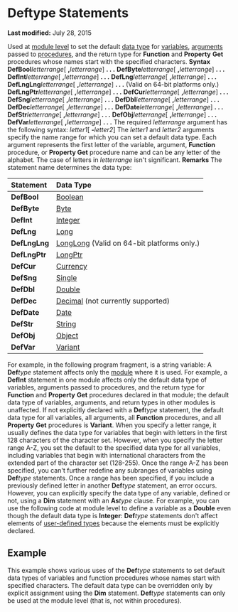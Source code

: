 
# Deftype Statements

 **Last modified:** July 28, 2015


Used at  [module level](b8bdf64f-5920-1ae9-16d0-b26d09524a30.md) to set the default [data type](b8bdf64f-5920-1ae9-16d0-b26d09524a30.md) for [variables](b8bdf64f-5920-1ae9-16d0-b26d09524a30.md),  [arguments](b8bdf64f-5920-1ae9-16d0-b26d09524a30.md) passed to [procedures](b8bdf64f-5920-1ae9-16d0-b26d09524a30.md), and the return type for  **Function** and **Property** **Get** procedures whose names start with the specified characters.
 **Syntax**
 **DefBool**_letterrange_[ **,**_letterrange_]  **. . .**
 **DefByte**_letterrange_[ **,**_letterrange_]  **. . .**
 **DefInt**_letterrange_[ **,**_letterrange_]  **. . .**
 **DefLng**_letterrange_[ **,**_letterrange_]  **. . .**
 **DefLngLng**_letterrange_[ **,**_letterrange_]  **. . .** (Valid on 64-bit platforms only.)
 **DefLngPtr**_letterrange_[ **,**_letterrange_]  **. . .**
 **DefCur**_letterrange_[ **,**_letterrange_]  **. . .**
 **DefSng**_letterrange_[ **,**_letterrange_]  **. . .**
 **DefDbl**_letterrange_[ **,**_letterrange_]  **. . .**
 **DefDec**_letterrange_[ **,**_letterrange_]  **. . .**
 **DefDate**_letterrange_[ **,**_letterrange_]  **. . .**
 **DefStr**_letterrange_[ **,**_letterrange_]  **. . .**
 **DefObj**_letterrange_[ **,**_letterrange_]  **. . .**
 **DefVar**_letterrange_[ **,**_letterrange_]  **. . .**
The required  _letterrange_ argument has the following syntax:
 _letter1_[ **-**_letter2_]
The  _letter1_ and _letter2_ arguments specify the name range for which you can set a default data type. Each argument represents the first letter of the variable, argument, **Function** procedure, or **Property Get** procedure name and can be any letter of the alphabet. The case of letters in _letterrange_ isn't significant.
 **Remarks**
The statement name determines the data type:


|**Statement**|**Data Type**|
|:-----|:-----|
| **DefBool**| [Boolean](b8bdf64f-5920-1ae9-16d0-b26d09524a30.md)|
| **DefByte**| [Byte](b8bdf64f-5920-1ae9-16d0-b26d09524a30.md)|
| **DefInt**| [Integer](b8bdf64f-5920-1ae9-16d0-b26d09524a30.md)|
| **DefLng**| [Long](b8bdf64f-5920-1ae9-16d0-b26d09524a30.md)|
| **DefLngLng**| [LongLong](731bd14c-4523-cb84-cc00-21730fa745a8.md) (Valid on 64-bit platforms only.)|
| **DefLngPtr**| [LongPtr](10ee4c07-b686-5b86-5cea-250a9218e7ba.md)|
| **DefCur**| [Currency](b8bdf64f-5920-1ae9-16d0-b26d09524a30.md)|
| **DefSng**| [Single](b8bdf64f-5920-1ae9-16d0-b26d09524a30.md)|
| **DefDbl**| [Double](b8bdf64f-5920-1ae9-16d0-b26d09524a30.md)|
| **DefDec**| [Decimal](b8bdf64f-5920-1ae9-16d0-b26d09524a30.md) (not currently supported)|
| **DefDate**| [Date](b8bdf64f-5920-1ae9-16d0-b26d09524a30.md)|
| **DefStr**| [String](b8bdf64f-5920-1ae9-16d0-b26d09524a30.md)|
| **DefObj**| [Object](b8bdf64f-5920-1ae9-16d0-b26d09524a30.md)|
| **DefVar**| [Variant](b8bdf64f-5920-1ae9-16d0-b26d09524a30.md)|
For example, in the following program fragment, is a string variable:
A  **Def**_type_ statement affects only the [module](b8bdf64f-5920-1ae9-16d0-b26d09524a30.md) where it is used. For example, a **DefInt** statement in one module affects only the default data type of variables, arguments passed to procedures, and the return type for **Function** and **Property** **Get** procedures declared in that module; the default data type of variables, arguments, and return types in other modules is unaffected. If not explicitly declared with a **Def**_type_ statement, the default data type for all variables, all arguments, all **Function** procedures, and all **Property** **Get** procedures is **Variant**.
When you specify a letter range, it usually defines the data type for variables that begin with letters in the first 128 characters of the character set. However, when you specify the letter range A-Z, you set the default to the specified data type for all variables, including variables that begin with international characters from the extended part of the character set (128-255).
Once the range A-Z has been specified, you can't further redefine any subranges of variables using  **Def**_type_ statements. Once a range has been specified, if you include a previously defined letter in another **Def**_type_ statement, an error occurs. However, you can explicitly specify the data type of any variable, defined or not, using a **Dim** statement with an **As**_type_ clause. For example, you can use the following code at module level to define a variable as a **Double** even though the default data type is **Integer**:
 **Def**_type_ statements don't affect elements of [user-defined types](b8bdf64f-5920-1ae9-16d0-b26d09524a30.md) because the elements must be explicitly declared.

## Example

This example shows various uses of the  **Def**_type_ statements to set default data types of variables and function procedures whose names start with specified characters. The default data type can be overridden only by explicit assignment using the **Dim** statement. **Def**_type_ statements can only be used at the module level (that is, not within procedures).


